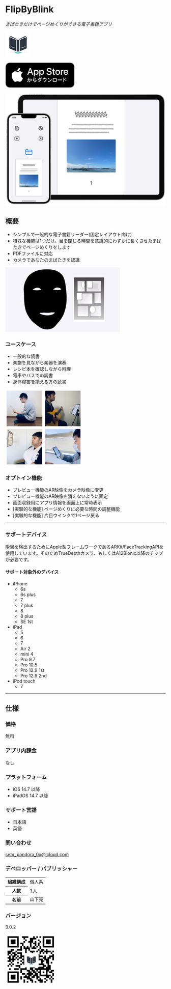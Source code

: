 FlipByBlink
==================
_まばたきだけでページめくりができる電子書籍アプリ_

<img src="icon.png" width="80">

[![AppStore link](appstore_badge.svg)](https://apps.apple.com/app/id1444571751)

<img src="top1200w.png" width="600">

概要
----------
- シンプルで一般的な電子書籍リーダー(固定レイアウト向け)
- 特殊な機能は1つだけ。目を閉じる時間を意識的にわずかに長くさせたまばたきでページめくりをします
- PDFファイルに対応
- カメラであなたのまばたきを認識

<img src="preview.gif" class="video">

### ユースケース
- 一般的な読書
- 楽譜を見ながら楽器を演奏
- レシピ本を確認しながら料理
- 電車やバスでの読書
- 身体障害を抱える方の読書

<img src="usecase680w.png" width="240">

### オプトイン機能
- プレビュー機能のAR映像をカメラ映像に変更
- プレビュー機能のAR映像を消えないように固定
- 画面収録用にアプリ情報を画面上に常時表示
- [実験的な機能] ページめくりに必要な時間の調整機能
- [実験的な機能] 片目ウインクで1ページ戻る

* * *

### サポートデバイス
瞬目を検出するためにApple製フレームワークであるARKit/FaceTrackingAPIを使用しています。そのためTrueDepthカメラ、もしくはA12Bionic以降のチップが必要です。

#### サポート対象外のデバイス
- iPhone
  - 6s
  - 6s plus
  - 7
  - 7 plus
  - 8
  - 8 plus
  - SE 1st
- iPad
  - 5
  - 6
  - 7
  - Air 2
  - mini 4
  - Pro 9.7
  - Pro 10.5
  - Pro 12.9 1st
  - Pro 12.9 2nd
- iPod touch
  - 7

* * *

仕様
-------
### 価格
無料

### アプリ内課金
なし

### プラットフォーム
- iOS 14.7 以降
- iPadOS 14.7 以降

### サポート言語
- 日本語
- 英語

### 問い合わせ
sear_pandora_0x@icloud.com

### デベロッパー / パブリッシャー
<table>
<tr>
<th>組織構成</th>
<td>個人系</td>
</tr>
<tr>
<th>人数</th>
<td>1人</td>
</tr>
<tr>
<th>名前</th>
<td>山下亮</td>
</tr>
</table>

### バージョン
3.0.2

<img src="qr-code.jpg" width="160">
